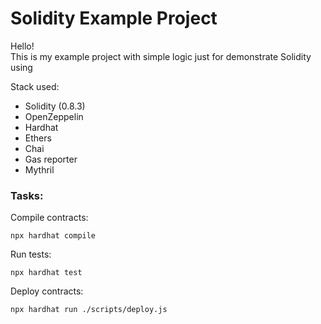# Solidity Example Project

Hello!  
This is my example project with simple logic just for demonstrate Solidity using

Stack used:
- Solidity (0.8.3)
- OpenZeppelin
- Hardhat
- Ethers
- Chai
- Gas reporter
- Mythril

### Tasks:

Compile contracts:
```shell
npx hardhat compile
```
Run tests:
```shell
npx hardhat test
```
Deploy contracts:
```shell
npx hardhat run ./scripts/deploy.js
```